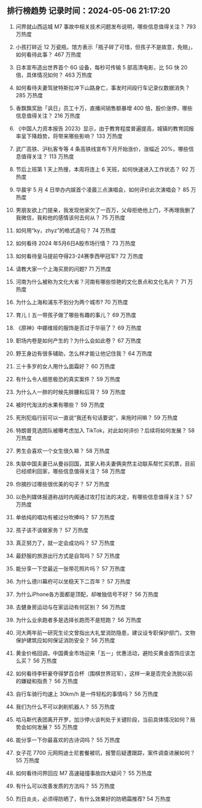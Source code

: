 
## 排行榜趋势 记录时间：2024-05-06 21:17:20
  
  1. 问界就山西运城 M7 事故中相关技术问题发布说明，哪些信息值得关注？ 793 万热度
    
  2. 小孩打碎近 12 万瓷瓶，馆方表示「瓶子碎了可惜，但孩子不是故意，免赔」，如何看待此事？ 467 万热度
    
  3. 日本宣布造出世界首个 6G 设备，每秒可传输 5 部高清电影，比 5G 快 20 倍，具体情况如何？ 463 万热度
    
  4. 如何看待夫妻驾驶特斯拉冲下山路身亡，事发时间段行车记录仪数据消失？ 285 万热度
    
  5. 香飘飘奖励「讽日」员工十万，直播间销售额暴增 400 倍，股价涨停，哪些信息值得关注？ 216 万热度
    
  6. 《中国人力资本报告 2023》显示，由于教育程度普遍提高，城镇的教育回报率呈下降趋势，将带来哪些影响？ 133 万热度
    
  7. 武广高铁、沪杭客专等 4 条高铁线宣布下月开始涨价，涨幅近 20%，哪些信息值得关注？ 113 万热度
    
  8. 节后上班第 1 天上热搜，本周将连上 6 天班，如何快速进入工作状态？ 92 万热度
    
  9. 华晨宇 5 月 4 日举办内娱首个凌晨三点演唱会，如何评价此次演唱会？ 85 万热度
    
  10. 男朋友欲上门提亲，我发现他家欠了一百万，父母拒绝他上门，不再理我删了我微信，我和他的感情该何去何从？ 75 万热度
    
  11. 如何用“ky，zhyz”的格式造句？ 74 万热度
    
  12. 如何看待 2024 年5月6日A股市场行情？ 73 万热度
    
  13. 如何看待皇马提前夺得23-24赛季西甲冠军? 72 万热度
    
  14. 请教大家一个上海买房的问题? 71 万热度
    
  15. 河南为什么被称为文化大省？河南有哪些惊艳的文化景点和文化名片？ 71 万热度
    
  16. 为什么上海和浦东不划分为两个城市? 70 万热度
    
  17. 育儿丨五一带孩子做了哪些有趣的事儿？ 69 万热度
    
  18. 《原神》中娜维娅的服饰是否过于华丽了？ 69 万热度
    
  19. 职场内卷是如何产生的？为什么会如此卷？ 67 万热度
    
  20. 野王身边有很多辅助，怎么样才能让他记住我？ 64 万热度
    
  21. 三十多岁的女人用什么面霜好？ 60 万热度
    
  22. 有什么令人细思极恐的真实案件？ 59 万热度
    
  23. 为什么人一胖的时候先胖腰和后背？ 59 万热度
    
  24. 被时代淘汰的水果有哪些？ 59 万热度
    
  25. 死刑犯临行前可以一直说“我还有句话要说”，来拖时间嘛？ 59 万热度
    
  26. 特朗普竞选团队被曝考虑加入 TikTok，对此如何评价？后续将如何发展？ 58 万热度
    
  27. 男生会喜欢一个女生很久嘛？ 58 万热度
    
  28. 失联中国夫妻已从曼谷回国，其家人称夫妻俩突然主动联系帮忙买机票，目前已经顺利回家，哪些信息值得关注？ 58 万热度
    
  29. 你摘抄过哪些很优美的句子？ 57 万热度
    
  30. 以色列媒体报道称战时内阁通过攻打拉法的决定，有哪些信息值得关注？ 57 万热度
    
  31. 单依纯的唱功有被过分吹捧吗？ 57 万热度
    
  32. 孩子该不该做家务？ 57 万热度
    
  33. 真正努力了，就一定会成功吗？ 57 万热度
    
  34. 最舒服的旅游出行方式是自驾吗？ 57 万热度
    
  35. 能分享一下您最近一张带花照片吗？ 57 万热度
    
  36. 为什么德川幕府可以坐稳天下二百年？ 57 万热度
    
  37. 为什么iPhone各方面都是顶配，却唯独信号不好？ 56 万热度
    
  38. 去健身房运动与在家运动有何区别？ 56 万热度
    
  39. 为什么业余跑者多是选择长跑而不是短跑？ 56 万热度
    
  40. 河大两年前一研究生论文曾指出大礼堂消防隐患，建议设专职保护部门，文物保护建筑应如何保证消防安全？ 56 万热度
    
  41. 黄金价格回调，中国黄金市场迎来「五一」优惠活动，避险买黄金首饰应该怎么买？ 56 万热度
    
  42. 如何看待李轩豪夺得梦百合杯（围棋世界冠军），这样一来是否完全洗脱以前的嫌疑和指责？ 56 万热度
    
  43. 自行车骑行均速上 30km/h 是一件轻松的事情吗？ 56 万热度
    
  44. 我们为什么不可以剥削机器人？ 55 万热度
    
  45. 哈马斯代表团离开开罗，加沙停火谈判处于关键阶段，当前具体情况如何？局势会如何发展？ 55 万热度
    
  46. 能分享一下你最喜欢的古诗词吗？ 55 万热度
    
  47. 女子花 7700 元网购迪士尼套餐被坑，报警后疑遭跟踪，案件调查进展如何？ 55 万热度
    
  48. 如何看待问界回应 M7 高速碰撞事故四大疑问？ 55 万热度
    
  49. 有什么可以改善发质的方法吗？ 55 万热度
    
  50. 烈日炎炎，必须得防晒了，有什么效果好的防晒霜推荐? 54 万热度
    